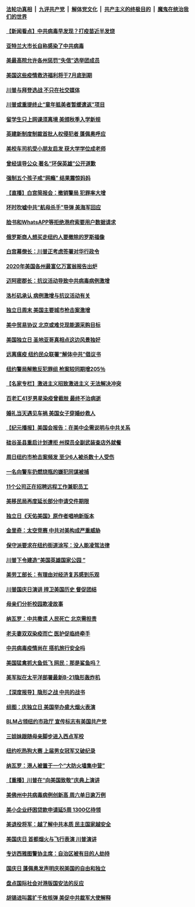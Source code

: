 

####  [法轮功真相](../../../../basic/blob/master/README.md?t=07071102) &nbsp;|&nbsp; [九评共产党](../../../../9ping.md/blob/master/README.md?t=07071102) &nbsp;|&nbsp; [解体党文化](../../../../jtdwh.md/blob/master/README.md?t=07071102)  &nbsp;|&nbsp; [共产主义的终极目的](../../../../gczydzjmd.md/blob/master/README.md?t=07071102) &nbsp;|&nbsp; [魔鬼在统治我们的世界](../../../../mgztzwmdsj.md/blob/master/README.md?t=07071102) 

#### [【新闻看点】中共病毒早发现？打疫苗近半发烧](../pages/nsc412/n12237234.md?t=07071102) 

#### [亚特兰大市长自称感染了中共病毒](../pages/nsc412/n12237546.md?t=07071102) 

#### [美最高院允许各州惩罚“失信”选举团成员](../pages/nsc412/n12237551.md?t=07071102) 

#### [美国这些疫情救济福利将于7月底到期](../pages/nsc412/n12237422.md?t=07071102) 

#### [川普与拜登选战 不只在社交媒体](../pages/nsc412/n12237484.md?t=07071102) 

#### [川普或重提终止“童年抵美者暂缓遣返”项目](../pages/nsc412/n12237323.md?t=07071102) 

#### [留学生只上网课须离境 美颁秋季入学新规](../pages/nsc412/n12237306.md?t=07071102) 

#### [英建新制度制裁首批人权侵犯者 蓬佩奥呼应](../pages/nsc412/n12237281.md?t=07071102) 

#### [美校车司机受小朋友启发 获大学学位成老师](../pages/nsc412/n12237150.md?t=07071102) 

#### [曾经误导公众 著名“环保英雄”公开道歉](../pages/nsc412/n12236295.md?t=07071102) 

#### [强制五个孩子戒“网瘾” 结果震惊妈妈](../pages/nsc412/n12237076.md?t=07071102) 

#### [【直播】白宫简报会：撤销警局 犯罪率大增](../pages/nsc412/n12236567.md?t=07071102) 

#### [环时吹嘘中共“航母杀手”导弹 美海军回应](../pages/nsc412/n12236663.md?t=07071102) 

#### [脸书和WhatsAPP等拒绝港府索要用户数据请求](../pages/nsc412/n12236669.md?t=07071102) 

#### [俄罗斯商人想买走纽约人要撤除的罗斯福像](../pages/nsc412/n12234844.md?t=07071102) 

#### [白宫幕僚长：川普正考虑签署对华行政令](../pages/nsc412/n12236557.md?t=07071102) 

#### [2020年美国各州最富亿万富翁报告出炉](../pages/nsc412/n12236331.md?t=07071102) 

#### [迈阿密郡长：抗议活动导致中共病毒病例激增](../pages/nsc412/n12236379.md?t=07071102) 

#### [洛杉矶承认 病例激增与抗议活动有关](../pages/nsc412/n12235993.md?t=07071102) 

#### [独立日周末 美国主要城市枪击案激增](../pages/nsc412/n12236274.md?t=07071102) 

#### [美中贸易协议 北京或难兑现能源采购目标](../pages/nsc412/n12236355.md?t=07071102) 

#### [美国独立日 圣地亚哥真相点这边风景独好](../pages/nsc412/n12236330.md?t=07071102) 

#### [远离瘟疫 纽约民众联署“解体中共”倡议书](../pages/nsc412/n12235230.md?t=07071102) 

#### [纽约警局解散反犯罪组 枪案较同期增205％](../pages/nsc412/n12235227.md?t=07071102) 

#### [【名家专栏】激进主义招致激进主义 无法解决冲突](../pages/nsc412/n12223379.md?t=07071102) 

#### [百老汇41岁男星染疫曾截肢 最终不治病逝](../pages/nsc412/n12235597.md?t=07071102) 

#### [婚礼当天遇见车祸 美国女子穿婚纱救人](../pages/nsc412/n12235316.md?t=07071102) 

#### [【纪元播报】美国会报告：在美中企需说明与中共关系](../pages/nsc412/n12235266.md?t=07071102) 

#### [硅谷圣县重启计划遭拒    州探员全副武装查店外就餐](../pages/nsc412/n12235364.md?t=07071102) 

#### [周日纽约市枪击案频发  至少6人被杀数十人受伤](../pages/nsc412/n12235213.md?t=07071102) 

#### [一名向警车扔燃烧瓶的嫌犯同谋被捕](../pages/nsc412/n12235224.md?t=07071102) 

#### [11个公司正在招聘远程工作兼职员工](../pages/nsc412/n12231354.md?t=07071102) 

#### [美移民局再度延长部分申请交件期限](../pages/nsc412/n12234882.md?t=07071102) 

#### [独立日《天佑美国》原作者唱响新版本](../pages/nsc412/n12234638.md?t=07071102) 

#### [金里奇：太空竞赛 中共对美构成严重威胁](../pages/nsc412/n12234710.md?t=07071102) 

#### [保守派要求在纽约街道涂写：没人能凌驾法律](../pages/nsc412/n12234639.md?t=07071102) 

#### [川普下令建造“美国英雄国家公园 ”](../pages/nsc412/n12234559.md?t=07071102) 

#### [美劳工部长：有理由对经济复苏感到乐观](../pages/nsc412/n12234411.md?t=07071102) 

#### [川普国庆日演讲 捍卫美国历史 督促团结](../pages/nsc412/n12234287.md?t=07071102) 

#### [母亲们分析校园欺凌故事](../pages/nsc412/n12234307.md?t=07071102) 

#### [纳瓦罗：中共撒谎 人民死亡 北京需担责](../pages/nsc412/n12233467.md?t=07071102) 

#### [老夫妻双双染疫而亡 医护促临终牵手](../pages/nsc412/n12233242.md?t=07071102) 

#### [中共病毒疫情尚在 搭机旅行安全吗](../pages/nsc412/n12223530.md?t=07071102) 

#### [美国猛禽抓大鱼低飞 网民：那是鲨鱼吗？](../pages/nsc412/n12233469.md?t=07071102) 

#### [美军拟在太平洋部署最新B-21隐形轰炸机](../pages/nsc412/n12226255.md?t=07071102) 

#### [【深度报导】隐形之战 中共的战书](../pages/nsc412/n12200980.md?t=07071102) 

#### [组图：庆独立日 美国举办盛大烟火表演](../pages/nsc412/n12233243.md?t=07071102) 

#### [BLM占领纽约市政厅 宣传标志有美国共产党](../pages/nsc412/n12232836.md?t=07071102) 

#### [三姐妹跟随母亲脚步进入西点军校](../pages/nsc412/n12233081.md?t=07071102) 

#### [纽约吃热狗大赛 上届男女冠军又破纪录](../pages/nsc412/n12233123.md?t=07071102) 

#### [纳瓦罗：港人被置于一个“大防火墙集中营”](../pages/nsc412/n12233112.md?t=07071102) 

#### [【重播】川普在“向美国致敬”庆典上演讲](../pages/nsc412/n12232497.md?t=07071102) 

#### [美佛州中共病毒病例创新高 周六单日逾万例](../pages/nsc412/n12233110.md?t=07071102) 

#### [美小企业纾困贷款申请延5周 1300亿待领](../pages/nsc412/n12233039.md?t=07071102) 

#### [美退役将军：越了解中共本质 民主国家越安全](../pages/nsc412/n12232962.md?t=07071102) 

#### [美国庆日 首都烟火与飞行表演 川普演讲](../pages/nsc412/n12233006.md?t=07071102) 

#### [专访西雅图警协主席：自治区被有目的人劫持](../pages/nsc412/n12232937.md?t=07071102) 

#### [国庆日 蓬佩奥发声明庆祝美国的自由和独立](../pages/nsc412/n12232950.md?t=07071102) 

#### [盘点国际社会对港版国安法的反应](../pages/nsc412/n12232843.md?t=07071102) 

#### [胡锡进叫嚣扩千枚核弹 美促中共裁军大使解释](../pages/nsc412/n12231558.md?t=07071102) 

